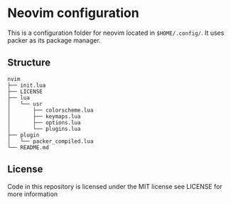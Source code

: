 # Neovim configuration
This is a configuration folder for neovim located in `$HOME/.config/`. It uses packer as its package manager.

## Structure 
```
nvim
├── init.lua
├── LICENSE
├── lua
│   └── usr
│       ├── colorscheme.lua
│       ├── keymaps.lua
│       ├── options.lua
│       └── plugins.lua
├── plugin
│   └── packer_compiled.lua
└── README.md
```

## License
Code in this repository is licensed under the MIT license see LICENSE for more information

